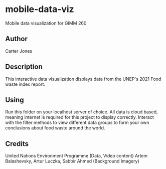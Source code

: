 # mobile-data-viz
Mobile data visualization for GIMM 260

## Author
Carter Jones

## Description
This interactive data visualization displays data from the UNEP's 2021 Food waste index report.

## Using
Run this folder on your localhost server of choice. All data is cloud based, meaning internet is required for this project to display correctly.
Interact with the filter methods to view different data groups to form your own conclusions about food waste around the world.

## Credits
United Nations Environment Programme (Data, Video content)
Artem Balashevsky, Artur Luczka, Sabbir Ahmed (Background Imagery)


